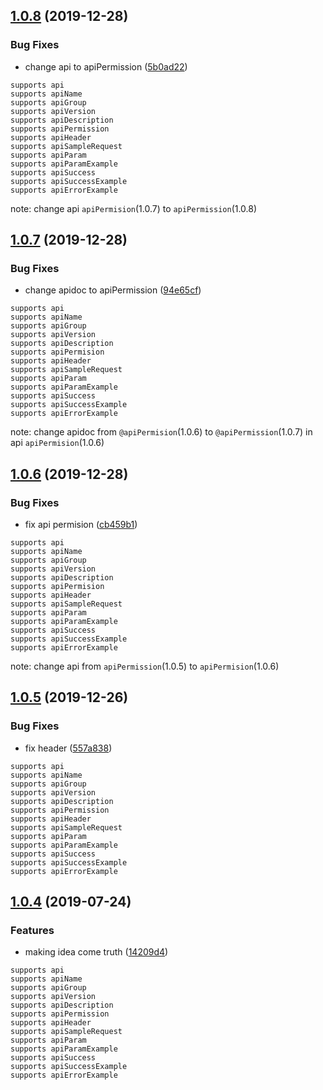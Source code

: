 ## [1.0.8](https://github.com/ymc-github/write-api-doc/compare/v1.0.7...v1.0.8) (2019-12-28)


### Bug Fixes

* change api to apiPermission ([5b0ad22](https://github.com/ymc-github/write-api-doc/commit/5b0ad2246e2bb7e5c01a80c5408209277a9a46f2))


```
supports api
supports apiName
supports apiGroup
supports apiVersion
supports apiDescription
supports apiPermission
supports apiHeader
supports apiSampleRequest
supports apiParam
supports apiParamExample
supports apiSuccess
supports apiSuccessExample
supports apiErrorExample
```
note: change api `apiPermision`(1.0.7) to `apiPermission`(1.0.8)

## [1.0.7](https://github.com/ymc-github/write-api-doc/compare/v1.0.6...v1.0.7) (2019-12-28)


### Bug Fixes

* change apidoc to apiPermission ([94e65cf](https://github.com/ymc-github/write-api-doc/commit/94e65cfd590578ebad65fb4593d66a85d0d8106d))

```
supports api
supports apiName
supports apiGroup
supports apiVersion
supports apiDescription
supports apiPermision
supports apiHeader
supports apiSampleRequest
supports apiParam
supports apiParamExample
supports apiSuccess
supports apiSuccessExample
supports apiErrorExample
```
note: change apidoc from `@apiPermision`(1.0.6) to `@apiPermission`(1.0.7) in api  `apiPermision`(1.0.6)



## [1.0.6](https://github.com/ymc-github/write-api-doc/compare/v1.0.5...v1.0.6) (2019-12-28)


### Bug Fixes

* fix api permision ([cb459b1](https://github.com/ymc-github/write-api-doc/commit/cb459b1cdaf54047fd62f3b3b2af6de555fb166c))

```
supports api
supports apiName
supports apiGroup
supports apiVersion
supports apiDescription
supports apiPermision
supports apiHeader
supports apiSampleRequest
supports apiParam
supports apiParamExample
supports apiSuccess
supports apiSuccessExample
supports apiErrorExample
```
note: change api from  `apiPermission`(1.0.5) to `apiPermision`(1.0.6)


## [1.0.5](https://github.com/ymc-github/write-api-doc/compare/v1.0.4...v1.0.5) (2019-12-26)


### Bug Fixes

* fix header ([557a838](https://github.com/ymc-github/write-api-doc/commit/557a83891c4a995d144024a92d097ff49d11a66e))

```
supports api
supports apiName
supports apiGroup
supports apiVersion
supports apiDescription
supports apiPermission
supports apiHeader
supports apiSampleRequest
supports apiParam
supports apiParamExample
supports apiSuccess
supports apiSuccessExample
supports apiErrorExample
```


## [1.0.4](https://github.com/ymc-github/write-api-doc/compare/14209d46038148b5e93ff2995d119b6871c57f60...v1.0.4) (2019-07-24)


### Features

* making idea come truth ([14209d4](https://github.com/ymc-github/write-api-doc/commit/14209d46038148b5e93ff2995d119b6871c57f60))

```
supports api
supports apiName
supports apiGroup
supports apiVersion
supports apiDescription
supports apiPermission
supports apiHeader
supports apiSampleRequest
supports apiParam
supports apiParamExample
supports apiSuccess
supports apiSuccessExample
supports apiErrorExample
```

